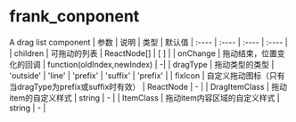 # frank_conponent
A drag list component
|  参数   | 说明  | 类型 | 默认值
|  :----  | :----  | :----  | :----  |
| children  | 可拖动的列表 | ReactNode[] | [ ] |
| onChange  | 拖动结束，位置变化的回调 | function(oldIndex,newIndex) | -|
| dragType | 拖动类型的类型 | 'outside'  \|  'line'  \|  'prefix'  \|  'suffix'  | 'prefix' |
| fixIcon  | 自定义拖动图标（只有当dragType为prefix或suffix时有效） |  ReactNode | - |
| DragItemClass |  拖动item的自定义样式 | string | - |
| ItemClass |  拖动item内容区域的自定义样式 | string | - |
